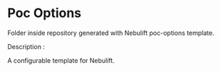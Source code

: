 # Poc Options

Folder inside repository generated with Nebulift poc-options template.

Description :

A configurable template for Nebulift.
